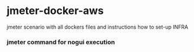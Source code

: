 # jmeter-docker-aws
jmeter scenario with all dockers files and instructions how to set-up INFRA


### jmeter command for nogui execution
